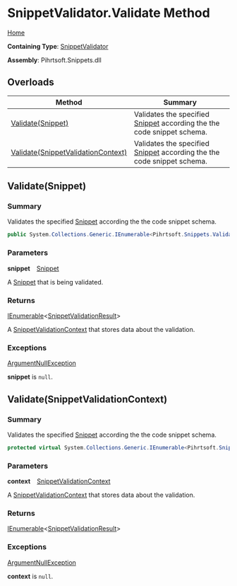 # SnippetValidator\.Validate Method

[Home](../../../../../README.md)

**Containing Type**: [SnippetValidator](../README.md)

**Assembly**: Pihrtsoft\.Snippets\.dll

## Overloads

| Method | Summary |
| ------ | ------- |
| [Validate(Snippet)](#Pihrtsoft_Snippets_Validations_SnippetValidator_Validate_Pihrtsoft_Snippets_Snippet_) | Validates the specified [Snippet](../../../Snippet/README.md) according the the code snippet schema\. |
| [Validate(SnippetValidationContext)](#Pihrtsoft_Snippets_Validations_SnippetValidator_Validate_Pihrtsoft_Snippets_Validations_SnippetValidationContext_) | Validates the specified [Snippet](../../../Snippet/README.md) according the the code snippet schema\. |

## Validate\(Snippet\) <a name="Pihrtsoft_Snippets_Validations_SnippetValidator_Validate_Pihrtsoft_Snippets_Snippet_"></a>

### Summary

Validates the specified [Snippet](../../../Snippet/README.md) according the the code snippet schema\.

```csharp
public System.Collections.Generic.IEnumerable<Pihrtsoft.Snippets.Validations.SnippetValidationResult> Validate(Pihrtsoft.Snippets.Snippet snippet)
```

### Parameters

**snippet** &ensp; [Snippet](../../../Snippet/README.md)

A [Snippet](../../../Snippet/README.md) that is being validated\.

### Returns

[IEnumerable](https://docs.microsoft.com/en-us/dotnet/api/system.collections.generic.ienumerable-1)\<[SnippetValidationResult](../../SnippetValidationResult/README.md)>

A [SnippetValidationContext](../../SnippetValidationContext/README.md) that stores data about the validation\.

### Exceptions

[ArgumentNullException](https://docs.microsoft.com/en-us/dotnet/api/system.argumentnullexception)

**snippet** is `null`\.

## Validate\(SnippetValidationContext\) <a name="Pihrtsoft_Snippets_Validations_SnippetValidator_Validate_Pihrtsoft_Snippets_Validations_SnippetValidationContext_"></a>

### Summary

Validates the specified [Snippet](../../../Snippet/README.md) according the the code snippet schema\.

```csharp
protected virtual System.Collections.Generic.IEnumerable<Pihrtsoft.Snippets.Validations.SnippetValidationResult> Validate(Pihrtsoft.Snippets.Validations.SnippetValidationContext context)
```

### Parameters

**context** &ensp; [SnippetValidationContext](../../SnippetValidationContext/README.md)

A [SnippetValidationContext](../../SnippetValidationContext/README.md) that stores data about the validation\.

### Returns

[IEnumerable](https://docs.microsoft.com/en-us/dotnet/api/system.collections.generic.ienumerable-1)\<[SnippetValidationResult](../../SnippetValidationResult/README.md)>

### Exceptions

[ArgumentNullException](https://docs.microsoft.com/en-us/dotnet/api/system.argumentnullexception)

**context** is `null`\.


